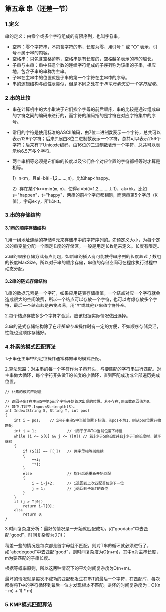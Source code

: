 ## 第五章 串（还差一节）

### 1.定义

串的定义：由零个或多个字符组成的有限序列，也叫字符串。

- 空串：零个字符串，不包含字符的串，长度为零，用引号 ‘’ 或 ”Φ“ 表示，引号不属于串的内容。
- 空格串：只包含空格的串，空格串是有长度的，空格越多表示的串的越长。
- 子串与主串：串中任意个数的连续字符组成的子序列称为该串的子串，相应地，包含子串的串称为主串。
- 子串在主串中的位置就是子串的第一个字符在主串中的序号。
- 串的逻辑结构与线性表类似，但是不同之处在于*串中元素仅由一个字符组成*。

### 2.串的比较

- 串在计算机中的大小取决于它们挨个字母的前后顺序，串的比较是通过组成串的字符之间的编码来进行的，而字符的编码指的是字符在对应字符集中的序号。

- 常用的字符是使用标准的ASCⅡ编码，由7位二进制数表示一个字符，总共可以表示128个字符；后来扩展由8位二进制数表示一个字符，总共可以表示256个字符；后来有了Unicode编码，由16位的二进制数表示一个字符，总共可以表示约6.5万多个字符。

- 两个串相等必须是它们串的长度以及它们各个对应位置的字符都相等时才算是相等。

  1）n<m，且ai=bi(i=1,2,......,n)。比如hap<happy。

   2）存在某个k<=min(m, n)，使得ai=bi(i=1,2,.......,k-1)，ak<bk。比如s="happen"，t="happy"，两串的前4个字母都相同，而两串第5个字母（K值），字母e<y，所以s<t。

### 3.串的存储结构

#### 3.1串的顺序存储结构

1.用一组地址连续的存储单元来存储串中的字符序列的。先预定义大小，为每个定义的串变量分配一个固定长度的存储区，一般是用定长数组来定义。长度有限定。

2.串的顺序存储方式有点问题，如新串的插入有可能使得串序列的长度超过了数组的长度MaxSize。所以对于串的顺序存储，串值的存储空间可在程序执行过程中动态分配。

#### 3.2串的链式存储结构

1.串的数据元素是一个字符，如果应用链表存储串值，一个结点对应一个字符就会造成很大的空间浪费，所以一个结点可以存放一个字符，也可以考虑存放多个字符，最后一个结点若是未被占满，用“#”或其他非串值字符补全。

2.每个结点存放多少个字符才合适，应该根据实际情况做出选择。

3.串的链式存储结构除了在*连接串与串*操作时有一定的方便，不如顺序存储灵活，性能也没顺序存储好。

### 4.朴素的模式匹配算法

1.子串在主串中的定位操作通常称做串的模式匹配。

2.算法思路：对主串的每一个字符作为子串开头，与要匹配的字符串进行匹配。对主串做大循环，每个字符开头做T的长度的小循环，直到匹配成功或全部遍历完成位置。

```
// 朴素的模式匹配法 

// 返回子串T在主串S中第pos个字符开始首次出现的位置。若不存在,则函数返回值为0。 
// 其中,T非空,1≤pos≤StrLength(S)。 
int Index(String S, String T, int pos) 
{
	int i = pos;	// i用于主串S中当前位置下标值，若pos不为1，则从pos位置开始匹配
	int j = 1;				// j用于子串T中当前位置下标值 
	while (i <= S[0] && j <= T[0]) // 若i小于S的长度并且j小于T的长度时，循环继续 
	{
		if (S[i] == T[j]) 	// 两字母相等则继续 
      	{
			++i;
         	++j; 
      	} 
      	else 				// 指针后退重新开始匹配 
      	{  
         	i = i-j+2;		// i退回到上次匹配首位的下一位 
         	j = 1; 			// j退回到子串T的首位 
      	}      
	}
	if (j > T[0]) 
		return i-T[0];
	else 
		return 0;
}
```

3.时间复杂度分析：最好的情况是一开始就匹配成功，如“goodabc”中去匹配“good”，时间复杂度为O(1)；

稍差一些的情况是每次都是首字母就不匹配，则对T串的循环就必须进行了，如“abcdegood”中去匹配“good”，则时间复杂度为O(n+m)，其中n为主串长度，m为要匹配的子串长度。

根据等概率原则，所以这两种情况下的平均时间复杂度为O(n+m)。

最坏的情况就是每次不成功的匹配都发生在串T的最后一个字符，在匹配时，每次都得将T中的字符循环到最后一位才发现根本不匹配。最坏的时间复杂度为：O((n - m) + 1) \* m)

### 5.KMP模式匹配算法

